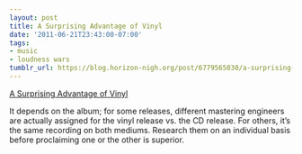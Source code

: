 ```yaml
---
layout: post
title: A Surprising Advantage of Vinyl
date: '2011-06-21T23:43:00-07:00'
tags:
- music
- loudness wars
tumblr_url: https://blog.horizon-nigh.org/post/6779565030/a-surprising-advantage-of-vinyl
---
```

[A Surprising Advantage of Vinyl](http://blog.andymatuschak.org/post/6778945711/a-surprising-advantage-of-vinyl)  

It depends on the album; for some releases, different mastering engineers are actually assigned for the vinyl release vs. the CD release. For others, it’s the same recording on both mediums. Research them on an individual basis before proclaiming one or the other is superior.

